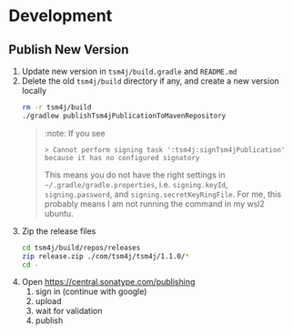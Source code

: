 # Development

## Publish New Version

1. Update new version in `tsm4j/build.gradle` and `README.md`
2. Delete the old `tsm4j/build` directory if any, and create a new version locally
   ```bash
   rm -r tsm4j/build
   ./gradlew publishTsm4jPublicationToMavenRepository
   ```
   > :note: If you see
   > ```
   > > Cannot perform signing task ':tsm4j:signTsm4jPublication' because it has no configured signatory
   > ```
   > This means you do not have the right settings in  `~/.gradle/gradle.properties`, i.e. `signing.keyId`, `signing.password`, and `signing.secretKeyRingFile`.
   > For me, this probably means I am not running the command in my wsl2 ubuntu.
3. Zip the release files
   ```bash
   cd tsm4j/build/repos/releases
   zip release.zip ./com/tsm4j/tsm4j/1.1.0/*
   cd -
   ```
4. Open https://central.sonatype.com/publishing
   1. sign in (continue with google)
   2. upload
   3. wait for validation
   4. publish
